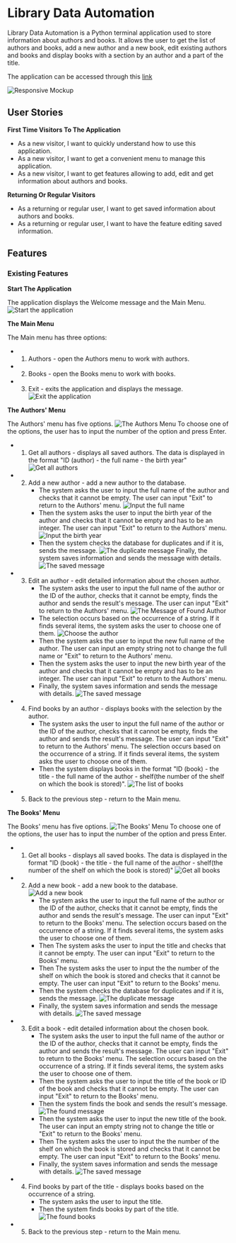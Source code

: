 # Library Data Automation

Library Data Automation is a Python terminal application used to store information about authors and books. It allows the user to get the list of authors and books, add a new author and a new book, edit existing authors and books and display books with a section by an author and a part of the title.

The application can be accessed through this [link](https://library2024-806c35817f2e.herokuapp.com/)

![Responsive Mockup](documentation/library-mockup.png)

## User Stories

__First Time Visitors To The Application__

 - As a new visitor, I want to quickly understand how to use this application.
 - As a new visitor, I want to get a convenient menu to manage this application.
 - As a new visitor, I want to get features allowing to add, edit and get information about authors and books.

__Returning Or Regular Visitors__

 - As a returning or regular user, I want to get saved information about authors and books.
 - As a returning or regular user, I want to have the feature editing saved information.

## Features

### Existing Features

__Start The Application__

The application displays the Welcome message and the Main Menu.
 ![Start the application](documentation/features/start-application.png)

__The Main Menu__

The Main menu has three options:
- 1. Authors - open the Authors menu to work with authors.
- 2. Books - open the Books menu to work with books.
- 3. Exit - exits the application and displays the message.
    ![Exit the application](documentation/features/exit-application.png)

__The Authors' Menu__

The Authors' menu has five options.
![The Authors Menu](documentation/features/authors-menu.png)
To choose one of the options, the user has to input the number of the option and press Enter.
- 1. Get all authors - displays all saved authors. The data is displayed in the format "ID (author) - the full name - the birth year"
     ![Get all authors](documentation/features/get-all-authors.png)
- 2. Add a new author - add a new author to the database.
     - The system asks the user to input the full name of the author and checks that it cannot 
     be empty. The user can input "Exit" to return to the Authors' menu.
     ![Input the full name](documentation/features/input-full-name.png)
     - Then the system asks the user to input the birth year of the author and checks that it cannot be empty and has to be an integer. The user can input "Exit" to return to the Authors' menu.
     ![Input the birth year](documentation/features/input-birth-year.png)
     - Then the system checks the database for duplicates and if it is, sends the message.
     ![The duplicate message](documentation/features/duplicate-author.png)
     Finally, the system saves information and sends the message with details.
     ![The saved message](documentation/features/save-author.png)
- 3. Edit an author - edit detailed information about the chosen author.
     - The system asks the user to input the full name of the author or the ID of the author, checks that it cannot be empty, finds the author and sends the result's message. The user can input "Exit" to return to the Authors' menu.
     ![The Message of Found Author](documentation/features/find-author-by-id-or-full-name.png)
     - The selection occurs based on the occurrence of a string. If it finds several items, the system asks the user to choose one of them.
     ![Choose the author](documentation/features/choose-author.png)
     - Then the system asks the user to input the new full name of the author. The user can input an empty string not to change the full name or "Exit" to return to the Authors' menu.
     - Then the system asks the user to input the new birth year of the author and checks that it cannot be empty and has to be an integer. The user can input "Exit" to return to the Authors' menu.
     - Finally, the system saves information and sends the message with details.
     ![The saved message](documentation/features/update-author.png)
- 4. Find books by an author - displays books with the selection by the author.
     - The system asks the user to input the full name of the author or the ID of the author, checks that it cannot be empty, finds the author and sends the result's message. The user can input "Exit" to return to the Authors' menu. The selection occurs based on the occurrence of a string. If it finds several items, the system asks the user to choose one of them.
     - Then the system displays books in the format "ID (book) - the title - the full name of the author - shelf(the number of the shelf on which the book is stored)".
     ![The list of books](documentation/features/list-books-selected-by-author.png)
- 5. Back to the previous step - return to the Main menu.

__The Books' Menu__

The Books' menu has five options.
![The Books' Menu](documentation/features/authors-menu.png)
To choose one of the options, the user has to input the number of the option and press Enter.
- 1. Get all books - displays all saved books. The data is displayed in the format "ID (book) - the title - the full name of the author - shelf(the number of the shelf on which the book is stored)"
     ![Get all books](documentation/features/get-all-books.png)
- 2. Add a new book - add a new book to the database.
     ![Add a new book](documentation/features/add-new-book.png)
     - The system asks the user to input the full name of the author or the ID of the author, checks that it cannot be empty, finds the author and sends the result's message. The user can input "Exit" to return to the Books' menu. The selection occurs based on the occurrence of a string. If it finds several items, the system asks the user to choose one of them.
     - Then The system asks the user to input the title and checks that it cannot 
     be empty. The user can input "Exit" to return to the Books' menu.
     - Then The system asks the user to input the the number of the shelf on which the book is stored and checks that it cannot be empty. The user can input "Exit" to return to the Books' menu.
     - Then the system checks the database for duplicates and if it is, sends the message.
     ![The duplicate message](documentation/features/duplicate-book.png)
     - Finally, the system saves information and sends the message with details.
     ![The saved message](documentation/features/save-book.png)
- 3. Edit a book - edit detailed information about the chosen book.
     - The system asks the user to input the full name of the author or the ID of the author, checks that it cannot be empty, finds the author and sends the result's message. The user can input "Exit" to return to the Books' menu. The selection occurs based on the occurrence of a string. If it finds several items, the system asks the user to choose one of them.
     - Then the system asks the user to input the title of the book or ID of the book and checks that it cannot be empty. The user can input "Exit" to return to the Books' menu.
     - Then the system finds the book and sends the result's message.
     ![The found message](documentation/features/find-book-by-id-or-full-name.png) 
     - Then the system asks the user to input the new title of the book. The user can input an empty string not to change the title or "Exit" to return to the Books' menu.
     - Then The system asks the user to input the the number of the shelf on which the book is stored and checks that it cannot be empty. The user can input "Exit" to return to the Books' menu.
     - Finally, the system saves information and sends the message with details.
     ![The saved message](documentation/features/update-book.png)
- 4. Find books by part of the title - displays books based on the occurrence of a string.
     - The system asks the user to input the title.
     - Then the system finds books by part of the title.
     ![The found books](documentation/features/find-books-by-title.png)
- 5. Back to the previous step - return to the Main menu.

